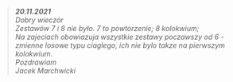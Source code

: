 >__*20.11.2021*__ <br>
>*Dobry wieczór* <br>
>*Zestawów 7 i 8 nie było. 7 to powtórzenie; 8 kolokwium;* <br>
>*Na zajeciach obowiazuja wszystkie zestawy poczawszy od 6 - zmienne losowe typu ciaglego, ich nie bylo takze na pierwszym kolokwium.* <br>
>*Pozdrawiam* <br>
>*Jacek Marchwicki* <br>